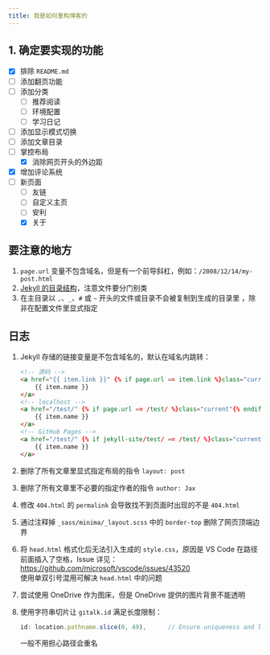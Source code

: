 ```yaml
---
title: 我是如何重构博客的
---
```


## 1. 确定要实现的功能
- [x] 排除 `README.md`  
- [ ] 添加翻页功能  
- [ ] 添加分类  
    - [ ] 推荐阅读  
    - [ ] 环境配置  
    - [ ] 学习日记  
- [ ] 添加显示模式切换  
- [ ] 添加文章目录  
- [ ] 掌控布局  
    - [x] 消除网页开头的外边距  
- [x] 增加评论系统  
- [ ] 新页面  
    - [ ] 友链  
    - [ ] 自定义主页  
    - [ ] 安利  
    - [x] 关于  

## 要注意的地方
1. `page.url` 变量不包含域名，但是有一个前导斜杠，例如：`/2008/12/14/my-post.html`  
2. [Jekyll 的目录结构](https://jekyllrb.com/docs/structure/)，注意文件要分门别类  
3. 在主目录以 `,`、`_`、`#` 或 `~` 开头的文件或目录不会被复制到生成的目录里
，除非在配置文件里显式指定  

## 日志
1. Jekyll 存储的链接变量是不包含域名的，默认在域名内跳转：  
    ```html
    <!-- 源码 -->
    <a href="{{ item.link }}" {% if page.url == item.link %}class="current"{% endif %}>
        {{ item.name }}
    </a>
    <!-- localhost -->
    <a href="/test/" {% if page.url == /test/ %}class="current"{% endif %}>
        {{ item.name }}
    </a>
    <!-- GitHub Pages -->
    <a href="/test/" {% if jekyll-site/test/ == /test/ %}class="current"{% endif %}>
        {{ item.name }}
    </a>
    ```

2. 删除了所有文章里显式指定布局的指令 `layout: post`  

3. 删除了所有文章里不必要的指定作者的指令 `author: Jax`  

4. 修改 `404.html` 的 `permalink` 会导致找不到页面时出现的不是 `404.html`  

5. 通过注释掉 `_sass/minima/_layout.scss` 中的 `border-top` 删除了网页顶端边界  

6. 将 `head.html` 格式化后无法引入生成的 `style.css`，原因是 VS Code 在路径前面插入了空格，Issue 详见：<https://github.com/microsoft/vscode/issues/43520>  
    使用单双引号混用可解决 `head.html` 中的问题  

7. 尝试使用 OneDrive 作为图床，但是 OneDrive 提供的图片背景不能透明  

8. 使用字符串切片让 `gitalk.id` 满足长度限制：  
    ```js
    id: location.pathname.slice(0, 49),      // Ensure uniqueness and length less than 50
    ```
    一般不用担心路径会重名  